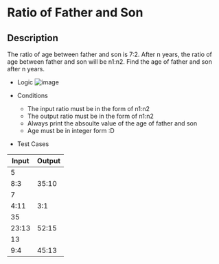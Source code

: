 # Ratio of Father and Son

## Description

The ratio of age between father and son is 7:2. After n years, the ratio of age between father and son will be n1:n2. Find the age of father and son after n years.

- Logic
![image](https://user-images.githubusercontent.com/78826405/202851031-9c270df0-899b-4084-86ed-36223a862e6c.png)

- Conditions

  - The input ratio must be in the form of n1:n2
  - The output ratio must be in the form of n1:n2
  - Always print the absoulte value of the age of father and son
  - Age must be in integer form :D

- Test Cases

| Input | Output |
| ----- | ------ |
| 5     |
| 8:3   | 35:10  |
| 7     |
| 4:11  | 3:1    |
| 35    |
| 23:13 | 52:15  |
| 13    |
| 9:4   | 45:13  |
